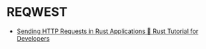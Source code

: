 # REQWEST

- [Sending HTTP Requests in Rust Applications 🦀 Rust Tutorial for Developers](https://www.youtube.com/watch?v=E2qnMh3W7TM&ab_channel=TrevorSullivan)

